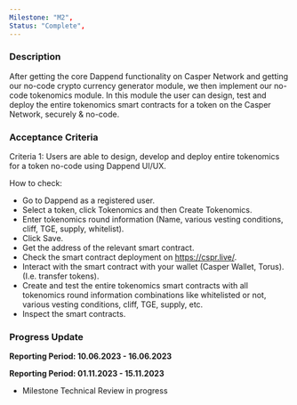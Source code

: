 ```yaml
---
Milestone: "M2",
Status: "Complete",
---
```

<!--lang:en--> 
### Description

After getting the core Dappend functionality on Casper Network and getting our no-code crypto currency generator module, we then implement our no-code tokenomics module. In this module the user can design, test and deploy the entire tokenomics smart contracts for a token on the Casper Network, securely & no-code.

### Acceptance Criteria

Criteria 1: Users are able to design, develop and deploy entire tokenomics for a token no-code using Dappend UI/UX.

How to check: 
- Go to Dappend as a registered user.
- Select a token, click Tokenomics and then Create Tokenomics. 
- Enter tokenomics round information (Name, various vesting conditions, cliff, TGE, supply, whitelist). 
- Click Save. 
- Get the address of the relevant smart contract. 
- Check the smart contract deployment on https://cspr.live/. 
- Interact with the smart contract with your wallet (Casper Wallet, Torus). (I.e. transfer tokens).
- Create and test the entire tokenomics smart contracts with all tokenomics round information combinations like whitelisted or not, various vesting conditions, cliff, TGE, supply, etc.
- Inspect the smart contracts.


### Progress Update

**Reporting Period: 10.06.2023 - 16.06.2023**

**Reporting Period: 01.11.2023 - 15.11.2023**
- Milestone Technical Review in progress
